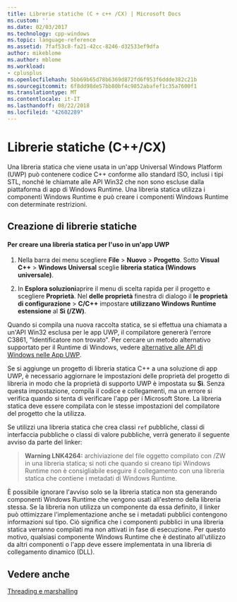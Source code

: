 ```yaml
---
title: Librerie statiche (C + c++ /CX) | Microsoft Docs
ms.custom: ''
ms.date: 02/03/2017
ms.technology: cpp-windows
ms.topic: language-reference
ms.assetid: 7faf53c8-fa21-42cc-8246-d32533ef9dfa
author: mikeblome
ms.author: mblome
ms.workload:
- cplusplus
ms.openlocfilehash: 5bb69b65d78b6369d872fd6f953f6ddde382c21b
ms.sourcegitcommit: 6f8dd98de57bb80bf4c9852abafef1c35a7600f1
ms.translationtype: MT
ms.contentlocale: it-IT
ms.lasthandoff: 08/22/2018
ms.locfileid: "42602289"
---
```

# <a name="static-libraries-ccx"></a>Librerie statiche (C++/CX)
Una libreria statica che viene usata in un'app Universal Windows Platform (UWP) può contenere codice C++ conforme allo standard ISO, inclusi i tipi STL, nonché le chiamate alle API Win32 che non sono escluse dalla piattaforma di app di Windows Runtime. Una libreria statica utilizza i componenti Windows Runtime e può creare i componenti Windows Runtime con determinate restrizioni.  
  
## <a name="creating-static-libraries"></a>Creazione di librerie statiche  
  
#### <a name="to-create-a-static-library-for-use-in-a-uwp-app"></a>Per creare una libreria statica per l'uso in un'app UWP  
  
1.  Nella barra dei menu scegliere **File** > **Nuovo** > **Progetto**. Sotto **Visual C++** > **Windows Universal** sceglie **libreria statica (Windows universale)**.  
  
2.  In **Esplora soluzioni**aprire il menu di scelta rapida per il progetto e scegliere **Proprietà**. Nel **delle proprietà** finestra di dialogo il **le proprietà di configurazione** > **C/C++** impostare **utilizzano Windows Runtime estensione** al **Sì (/ZW)**.  
  
 Quando si compila una nuova raccolta statica, se si effettua una chiamata a un'API Win32 esclusa per le app UWP, il compilatore genererà l'errore C3861, "Identificatore non trovato". Per cercare un metodo alternativo supportato per il Runtime di Windows, vedere [alternative alle API di Windows nelle App UWP](/uwp/win32-and-com/alternatives-to-windows-apis-uwp).  
  
 Se si aggiunge un progetto di libreria statica C++ a una soluzione di app UWP, è necessario aggiornare le impostazioni delle proprietà del progetto di libreria in modo che la proprietà di supporto UWP è impostata su **Sì**. Senza questa impostazione, compila il codice e collegamenti, ma un errore si verifica quando si tenta di verificare l'app per i Microsoft Store. La libreria statica deve essere compilata con le stesse impostazioni del compilatore del progetto che la utilizza.  
  
 Se utilizzi una libreria statica che crea classi `ref` pubbliche, classi di interfaccia pubbliche o classi di valore pubbliche, verrà generato il seguente avviso da parte del linker:  
  
> **Warning LNK4264:** archiviazione del file oggetto compilato con /ZW in una libreria statica; si noti che quando si creano tipi Windows Runtime non è consigliabile eseguire il collegamento con una libreria statica che contiene i metadati di Windows Runtime.  
  
 È possibile ignorare l'avviso solo se la libreria statica non sta generando componenti Windows Runtime che vengono usati all'esterno della libreria stessa. Se la libreria non utilizza un componente da essa definito, il linker può ottimizzare l'implementazione anche se i metadati pubblici contengono informazioni sul tipo. Ciò significa che i componenti pubblici in una libreria statica verranno compilati ma non attivati in fase di esecuzione. Per questo motivo, qualsiasi componente Windows Runtime che è destinato all'utilizzo da altri componenti o l'app deve essere implementata in una libreria di collegamento dinamico (DLL).  
  
## <a name="see-also"></a>Vedere anche  
 [Threading e marshalling](../cppcx/threading-and-marshaling-c-cx.md)